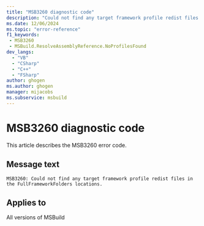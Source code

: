 ```yaml
---
title: "MSB3260 diagnostic code"
description: "Could not find any target framework profile redist files in the FullFrameworkFolders locations."
ms.date: 12/06/2024
ms.topic: "error-reference"
f1_keywords:
 - MSB3260
 - MSBuild.ResolveAssemblyReference.NoProfilesFound
dev_langs:
  - "VB"
  - "CSharp"
  - "C++"
  - "FSharp"
author: ghogen
ms.author: ghogen
manager: mijacobs
ms.subservice: msbuild
---
```


# MSB3260 diagnostic code

<!-- :::ErrorDefinitionDescription::: -->
<!-- :::editable-content name="introDescription"::: -->
This article describes the MSB3260 error code.
<!-- :::editable-content-end::: -->

## Message text

`MSB3260: Could not find any target framework profile redist files in the FullFrameworkFolders locations.`

<!-- :::editable-content name="postOutputDescription"::: -->
<!--
{StrBegin="MSB3260: "}
-->
<!-- :::editable-content-end::: -->
<!-- :::ErrorDefinitionDescription-end::: -->

## Applies to

All versions of MSBuild
